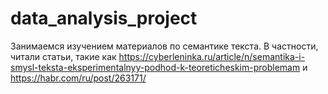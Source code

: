 # data_analysis_project

Занимаемся изучением материалов по семантике текста. В частности, читали статьи, такие как https://cyberleninka.ru/article/n/semantika-i-smysl-teksta-eksperimentalnyy-podhod-k-teoreticheskim-problemam и https://habr.com/ru/post/263171/
